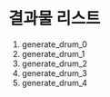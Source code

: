 # 결과물 리스트
1. generate_drum_0
2. generate_drum_1
3. generate_drum_2
4. generate_drum_3
5. generate_drum_4
